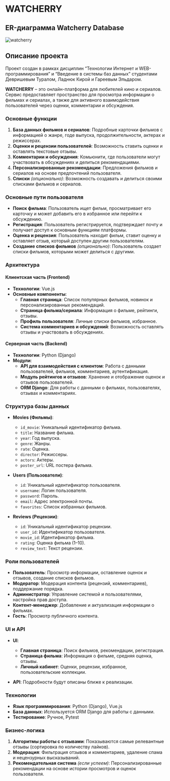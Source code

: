 # WATCHERRY

## ER-диаграмма Watcherry Database
![watcherry](https://github.com/user-attachments/assets/f44aed1a-394c-4da1-ab41-3a77a1b3dc70)

## Описание проекта
Проект создан в рамках дисциплин “Технологии Интернет и WEB-программирования” и “Введение в системы баз данных” студентами Девришевым Туралом, Ладнюк Кирой и Гареевым Эльдаром.

**WATCHERRY** – это онлайн-платформа для любителей кино и сериалов. Сервис предоставляет пространство для просмотра информации о фильмах и сериалах, а также для активного взаимодействия пользователей через оценки, комментарии и обсуждения.

### Основные функции

1. **База данных фильмов и сериалов**: Подробные карточки фильмов с информацией о жанре, годе выпуска, продолжительности, актерах и режиссерах.
2. **Оценки и рецензии пользователей**: Возможность ставить оценки и оставлять текстовые отзывы.
3. **Комментарии и обсуждения**: Комьюнити, где пользователи могут участвовать в обсуждениях и делиться рекомендациями.
4. **Персонализированные рекомендации**: Предложения фильмов и сериалов на основе предпочтений пользователя.
5. **Списки** *(опционально)*: Возможность создавать и делиться своими списками фильмов и сериалов.

### Основные пути пользователя

- **Поиск фильма**: Пользователь ищет фильм, просматривает его карточку и может добавить его в избранное или перейти к обсуждению.
- **Регистрация**: Пользователь регистрируется, подтверждает почту и получает доступ к основным функциям платформы.
- **Оценка и рецензия**: Пользователь находит фильм, ставит оценку и оставляет отзыв, который доступен другим пользователям.
- **Создание списков фильмов** *(опционально)*: Пользователь создает списки фильмов, которыми может делиться с другими.

### Архитектура

#### Клиентская часть (Frontend)

- **Технологии**: Vue.js
- **Основные компоненты**:
  - **Главная страница**: Список популярных фильмов, новинок и персонализированных рекомендаций.
  - **Страница фильма/сериала**: Информация о фильме, рейтинги, отзывы.
  - **Профиль пользователя**: Личные списки фильмов, избранное.
  - **Система комментариев и обсуждений**: Возможность оставлять отзывы и участвовать в обсуждениях.

#### Серверная часть (Backend)

- **Технологии**: Python (Django)
- **Модули**:
  - **API для взаимодействия с клиентом**: Работа с данными пользователей, фильмов, комментариев, аутентификация.
  - **Модуль рейтингов и отзывов**: Хранение и отображение оценок и отзывов пользователей.
  - **ORM Django**: Для работы с данными о фильмах, пользователях, отзывах и комментариях.

### Структура базы данных

- **Movies (Фильмы)**:
  - `id_movie`: Уникальный идентификатор фильма.
  - `title`: Название фильма.
  - `year`: Год выпуска.
  - `genre`: Жанры.
  - `rate`: Оценка.
  - `director`: Режиссеры.
  - `actors`: Актеры.
  - `poster_url`: URL постера фильма.

- **Users (Пользователи)**:
  - `id`: Уникальный идентификатор пользователя.
  - `username`: Логин пользователя.
  - `password`: Пароль.
  - `email`: Адрес электронной почты.
  - `favorites`: Список избранных фильмов.

- **Reviews (Рецензии)**:
  - `id`: Уникальный идентификатор рецензии.
  - `user_id`: Идентификатор пользователя.
  - `movie_id`: Идентификатор фильма.
  - `rating`: Оценка фильма (1–10).
  - `review_text`: Текст рецензии.

### Роли пользователей

- **Пользователь**: Просмотр информации, оставление оценок и отзывов, создание списков фильмов.
- **Модератор**: Модерация контента (рецензий, комментариев), поддержание порядка.
- **Администратор**: Управление системой и пользователями, настройка прав доступа.
- **Контент-менеджер**: Добавление и актуализация информации о фильмах.
- **Гость**: Просмотр публичного контента.

### UI и API

- **UI**:
  - **Главная страница**: Поиск фильмов, рекомендации, регистрация.
  - **Страница фильма**: Информация о фильме, средняя оценка, отзывы.
  - **Личный кабинет**: Оценки, рецензии, избранное, пользовательские коллекции.

- **API**: Подробности будут описаны ближе к реализации.

### Технологии

- **Язык программирования**: Python (Django), Vue.js
- **База данных**: Используется ORM Django для работы с данными.
- **Тестирование**: Ручное, Pytest

### Бизнес-логика

1. **Алгоритмы работы с отзывами**: Показываются самые релевантные отзывы (сортировка по количеству лайков).
2. **Модерация**: Фильтрация отзывов и комментариев, удаление спама и нецензурных высказываний.
3. **Рекомендательная система** *(если успеем)*: Персонализированные рекомендации на основе истории просмотров и оценок пользователя.
